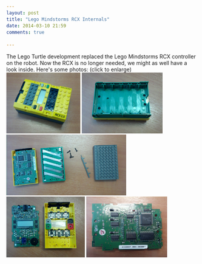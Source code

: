 ```yaml
---
layout: post
title: "Lego Mindstorms RCX Internals"
date: 2014-03-10 21:59
comments: true

---
```


<p>The Lego Turtle development replaced the Lego Mindstorms RCX controller on the robot. Now the RCX is no longer needed, we might as well have a look inside. Here's some photos: (click to enlarge)<br/>
<a href="/legoturtle/nxt.jpg" style="padding:0; background-color: white;"><img src="/img/projects/lego-turtle/nxt.jpg" height="160px"/></a>
<a href="/legoturtle/nxt-battery-compartment.jpg" style="padding:0; background-color: white;"><img src="/img/projects/lego-turtle/nxt-battery-compartment.jpg" height="160px"/></a>
<a href="/legoturtle/nxt-pcb-exposed.jpg" style="padding:0; background-color: white;"><img src="/img/projects/lego-turtle/nxt-pcb-exposed.jpg" height="160px"/></a>
<a href="/legoturtle/nxt-pcb-and-front.jpg" style="padding:0; background-color: white;"><img src="/img/projects/lego-turtle/nxt-pcb-and-front.jpg" height="160px"/></a>
<a href="/legoturtle/nxt-pcb-detail.jpg" style="padding:0; background-color: white;"><img src="/img/projects/lego-turtle/nxt-pcb-detail.jpg" height="160px"/></a>
